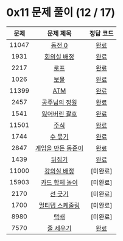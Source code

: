 # 0x11 문제 풀이 (12 / 17)

| 문제 | 문제 제목 | 정답 코드 |
| :--: | :--: | :--: |
| 11047 | [동전 0](https://www.acmicpc.net/problem/11047) | [완료](./solutions/11047.cpp) |
| 1931 | [회의실 배정](https://www.acmicpc.net/problem/1931) | [완료](./solutions/1931.cpp) |
| 2217 | [로프](https://www.acmicpc.net/problem/2217) | [완료](./solutions/2217.cpp) |
| 1026 | [보물](https://www.acmicpc.net/problem/1026) | [완료](./solutions/1026.cpp) |
| 11399 | [ATM](https://www.acmicpc.net/problem/11399) | [완료](./solutions/11399.cpp) |
| 2457 | [공주님의 정원](https://www.acmicpc.net/problem/2457) | [완료](./solutions/2457.cpp) |
| 1541 | [잃어버린 괄호](https://www.acmicpc.net/problem/1541) | [완료](./solutions/1541.cpp) |
| 11501 | [주식](https://www.acmicpc.net/problem/11501) | [완료](./solutions/11501.cpp) |
| 1744 | [수 묶기](https://www.acmicpc.net/problem/1744) | [완료](./solutions/1744.cpp) |
| 2847 | [게임을 만든 동준이](https://www.acmicpc.net/problem/2847) | [완료](./solutions/2847.cpp) |
| 1439 | [뒤집기](https://www.acmicpc.net/problem/1439) | [완료](./solutions/1439.cpp) |
| 11000 | [강의실 배정](https://www.acmicpc.net/problem/11000) | [미완료] |
| 15903 | [카드 합체 놀이](https://www.acmicpc.net/problem/15903) | [미완료] |
| 2170 | [선 긋기](https://www.acmicpc.net/problem/2170) | [미완료] |
| 1700 | [멀티탭 스케줄링](https://www.acmicpc.net/problem/1700) | [미완료] |
| 8980 | [택배](https://www.acmicpc.net/problem/8980) | [미완료] |
| 7570 | [줄 세우기](https://www.acmicpc.net/problem/7570) | [완료](./solutions/7570.cpp) |

